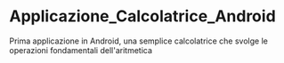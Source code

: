 # Applicazione_Calcolatrice_Android
Prima applicazione in Android, una semplice calcolatrice che svolge le operazioni fondamentali dell'aritmetica
